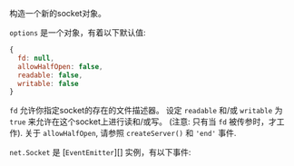<!-- YAML
added: v0.3.4
-->

构造一个新的socket对象。

`options` 是一个对象，有着以下默认值:

```js
{
  fd: null,
  allowHalfOpen: false,
  readable: false,
  writable: false
}
```

`fd` 允许你指定socket的存在的文件描述器。
设定 `readable` 和/或 `writable` 为 `true` 来允许在这个socket上进行读和/或写。
(注意: 只有当 `fd` 被传参时，才工作).
关于 `allowHalfOpen`, 请参照 `createServer()` 和 `'end'` 事件.

`net.Socket` 是 [`EventEmitter`][] 实例，有以下事件:


